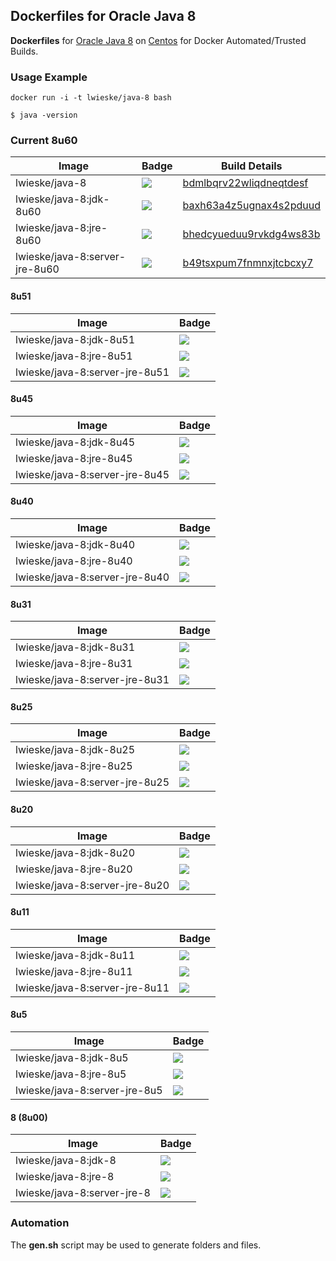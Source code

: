 ## Dockerfiles for Oracle Java 8

**Dockerfiles** for [Oracle Java 8](http://www.oracle.com/technetwork/java/index.html)
on [Centos](https://registry.hub.docker.com/_/centos/) for Docker Automated/Trusted Builds.

### Usage Example

    docker run -i -t lwieske/java-8 bash

    $ java -version

### Current 8u60

| Image                     | Badge | Build Details |
| ------------------------- | ----- | ------------- |
| lwieske/java-8 | [![](https://badge.imagelayers.io/lwieske/java-8.svg)](https://imagelayers.io/?images=lwieske/java-8) | [bdmlbqrv22wliqdneqtdesf](https://hub.docker.com/r/lwieske/java-8/builds/bdmlbqrv22wliqdneqtdesf/) |
| lwieske/java-8:jdk-8u60 | [![](https://badge.imagelayers.io/lwieske/java-8:jdk-8u60.svg)](https://imagelayers.io/?images=lwieske/java-8:jdk-8u60) | [baxh63a4z5ugnax4s2pduud](https://hub.docker.com/r/lwieske/java-8/builds/baxh63a4z5ugnax4s2pduud/) |
| lwieske/java-8:jre-8u60 | [![](https://badge.imagelayers.io/lwieske/java-8:jre-8u60.svg)](https://imagelayers.io/?images=lwieske/java-8:jre-8u60) | [bhedcyueduu9rvkdg4ws83b](https://hub.docker.com/r/lwieske/java-8/builds/bhedcyueduu9rvkdg4ws83b/) |
| lwieske/java-8:server-jre-8u60 | [![](https://badge.imagelayers.io/lwieske/java-8:server-jre-8u60.svg)](https://imagelayers.io/?images=lwieske/java-8:server-jre-8u60) | [b49tsxpum7fnmnxjtcbcxy7](https://hub.docker.com/r/lwieske/java-8/builds/b49tsxpum7fnmnxjtcbcxy7/) |

#### 8u51

| Image                     | Badge |
| ------------------------- | ----- |
| lwieske/java-8:jdk-8u51 | [![](https://badge.imagelayers.io/lwieske/java-8:jdk-8u51.svg)](https://imagelayers.io/?images=lwieske/java-8:jdk-8u51) |
| lwieske/java-8:jre-8u51 | [![](https://badge.imagelayers.io/lwieske/java-8:jre-8u51.svg)](https://imagelayers.io/?images=lwieske/java-8:jre-8u51) |
| lwieske/java-8:server-jre-8u51 | [![](https://badge.imagelayers.io/lwieske/java-8:server-jre-8u51.svg)](https://imagelayers.io/?images=lwieske/java-8:server-jre-8u51) |

#### 8u45

| Image                     | Badge |
| ------------------------- | ----- |
| lwieske/java-8:jdk-8u45 | [![](https://badge.imagelayers.io/lwieske/java-8:jdk-8u45.svg)](https://imagelayers.io/?images=lwieske/java-8:jdk-8u45) |
| lwieske/java-8:jre-8u45 | [![](https://badge.imagelayers.io/lwieske/java-8:jre-8u45.svg)](https://imagelayers.io/?images=lwieske/java-8:jre-8u45) |
| lwieske/java-8:server-jre-8u45 | [![](https://badge.imagelayers.io/lwieske/java-8:server-jre-8u45.svg)](https://imagelayers.io/?images=lwieske/java-8:server-jre-8u45) |

#### 8u40

| Image                     | Badge |
| ------------------------- | ----- |
| lwieske/java-8:jdk-8u40 | [![](https://badge.imagelayers.io/lwieske/java-8:jdk-8u40.svg)](https://imagelayers.io/?images=lwieske/java-8:jdk-8u40) |
| lwieske/java-8:jre-8u40 | [![](https://badge.imagelayers.io/lwieske/java-8:jre-8u40.svg)](https://imagelayers.io/?images=lwieske/java-8:jre-8u40) |
| lwieske/java-8:server-jre-8u40 | [![](https://badge.imagelayers.io/lwieske/java-8:server-jre-8u40.svg)](https://imagelayers.io/?images=lwieske/java-8:server-jre-8u40) |

#### 8u31

| Image                     | Badge |
| ------------------------- | ----- |
| lwieske/java-8:jdk-8u31 | [![](https://badge.imagelayers.io/lwieske/java-8:jdk-8u31.svg)](https://imagelayers.io/?images=lwieske/java-8:jdk-8u31) |
| lwieske/java-8:jre-8u31 | [![](https://badge.imagelayers.io/lwieske/java-8:jre-8u31.svg)](https://imagelayers.io/?images=lwieske/java-8:jre-8u31) |
| lwieske/java-8:server-jre-8u31 | [![](https://badge.imagelayers.io/lwieske/java-8:server-jre-8u31.svg)](https://imagelayers.io/?images=lwieske/java-8:server-jre-8u31) |

#### 8u25

| Image                     | Badge |
| ------------------------- | ----- |
| lwieske/java-8:jdk-8u25 | [![](https://badge.imagelayers.io/lwieske/java-8:jdk-8u25.svg)](https://imagelayers.io/?images=lwieske/java-8:jdk-8u25) |
| lwieske/java-8:jre-8u25 | [![](https://badge.imagelayers.io/lwieske/java-8:jre-8u25.svg)](https://imagelayers.io/?images=lwieske/java-8:jre-8u25) |
| lwieske/java-8:server-jre-8u25 | [![](https://badge.imagelayers.io/lwieske/java-8:server-jre-8u25.svg)](https://imagelayers.io/?images=lwieske/java-8:server-jre-8u25) |

#### 8u20

| Image                     | Badge |
| ------------------------- | ----- |
| lwieske/java-8:jdk-8u20 | [![](https://badge.imagelayers.io/lwieske/java-8:jdk-8u20.svg)](https://imagelayers.io/?images=lwieske/java-8:jdk-8u20) |
| lwieske/java-8:jre-8u20 | [![](https://badge.imagelayers.io/lwieske/java-8:jre-8u20.svg)](https://imagelayers.io/?images=lwieske/java-8:jre-8u20) |
| lwieske/java-8:server-jre-8u20 | [![](https://badge.imagelayers.io/lwieske/java-8:server-jre-8u20.svg)](https://imagelayers.io/?images=lwieske/java-8:server-jre-8u20) |

#### 8u11

| Image                     | Badge |
| ------------------------- | ----- |
| lwieske/java-8:jdk-8u11 | [![](https://badge.imagelayers.io/lwieske/java-8:jdk-8u11.svg)](https://imagelayers.io/?images=lwieske/java-8:jdk-8u11) |
| lwieske/java-8:jre-8u11 | [![](https://badge.imagelayers.io/lwieske/java-8:jre-8u11.svg)](https://imagelayers.io/?images=lwieske/java-8:jre-8u11) |
| lwieske/java-8:server-jre-8u11 | [![](https://badge.imagelayers.io/lwieske/java-8:server-jre-8u11.svg)](https://imagelayers.io/?images=lwieske/java-8:server-jre-8u11) |

#### 8u5

| Image                     | Badge |
| ------------------------- | ----- |
| lwieske/java-8:jdk-8u5 | [![](https://badge.imagelayers.io/lwieske/java-8:jdk-8u5.svg)](https://imagelayers.io/?images=lwieske/java-8:jdk-8u5) |
| lwieske/java-8:jre-8u5 | [![](https://badge.imagelayers.io/lwieske/java-8:jre-8u5.svg)](https://imagelayers.io/?images=lwieske/java-8:jre-8u5) |
| lwieske/java-8:server-jre-8u5 | [![](https://badge.imagelayers.io/lwieske/java-8:server-jre-8u5.svg)](https://imagelayers.io/?images=lwieske/java-8:server-jre-8u5) |

#### 8 (8u00)

| Image                     | Badge |
| ------------------------- | ----- |
| lwieske/java-8:jdk-8 | [![](https://badge.imagelayers.io/lwieske/java-8:jdk-8.svg)](https://imagelayers.io/?images=lwieske/java-8:jdk-8) |
| lwieske/java-8:jre-8 | [![](https://badge.imagelayers.io/lwieske/java-8:jre-8.svg)](https://imagelayers.io/?images=lwieske/java-8:jre-8) |
| lwieske/java-8:server-jre-8 | [![](https://badge.imagelayers.io/lwieske/java-8:server-jre-8.svg)](https://imagelayers.io/?images=lwieske/java-8:server-jre-8) |

### Automation

The __gen.sh__ script may be used to generate folders and files.

